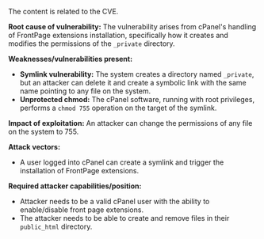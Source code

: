 The content is related to the CVE.

**Root cause of vulnerability:**
The vulnerability arises from cPanel's handling of FrontPage extensions installation, specifically how it creates and modifies the permissions of the `_private` directory.

**Weaknesses/vulnerabilities present:**
- **Symlink vulnerability:** The system creates a directory named `_private`, but an attacker can delete it and create a symbolic link with the same name pointing to any file on the system.
- **Unprotected chmod:** The cPanel software, running with root privileges, performs a `chmod 755` operation on the target of the symlink.

**Impact of exploitation:**
An attacker can change the permissions of any file on the system to 755.

**Attack vectors:**
-  A user logged into cPanel can create a symlink and trigger the installation of FrontPage extensions.

**Required attacker capabilities/position:**
- Attacker needs to be a valid cPanel user with the ability to enable/disable front page extensions.
- The attacker needs to be able to create and remove files in their `public_html` directory.